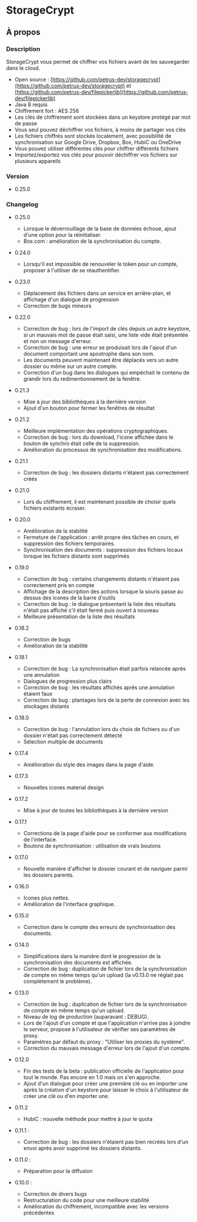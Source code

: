 # StorageCrypt #
## À propos ##

### Description ###

StorageCrypt vous permet de chiffrer vos fichiers avant de les sauvegarder dans le cloud.

  * Open source : [https://github.com/petrus-dev/storagecrypt](https://github.com/petrus-dev/storagecrypt) et [https://github.com/petrus-dev/filepickerlib](https://github.com/petrus-dev/filepickerlib)
  * Java 8 requis
  * Chiffrement fort : AES 256
  * Les clés de chiffrement sont stockées dans un keystore protégé par mot de passe
  * Vous seul pouvez déchiffrer vos fichiers, à moins de partager vos clés
  * Les fichiers chiffrés sont stockés localement, avec possibilité de synchronisation sur Google Drive, Dropbox, Box, HubiC ou OneDrive
  * Vous pouvez utiliser différentes clés pour chiffrer différents fichiers
  * Importez/exportez vos clés pour pouvoir déchiffrer vos fichiers sur plusieurs appareils

### Version ###

* 0.25.0

### Changelog ###

* 0.25.0
  * Lorsque le déverrouillage de la base de données échoue, ajout d'une option pour la réinitialiser.
  * Box.com : amélioration de la synchronisation du compte.

* 0.24.0
  * Lorsqu'il est impossible de renouveler le token pour un compte, proposer à l'utiliser de se réauthentifier.

* 0.23.0
  * Déplacement des fichiers dans un service en arrière-plan, et affichage d'un dialogue de progression
  * Correction de bugs mineurs

* 0.22.0
  * Correction de bug : lors de l'import de clés depuis un autre keystore, si un mauvais mot de passe était saisi, une liste vide était présentée et non un message d'erreur.
  * Correction de bug : une erreur se produisait lors de l'ajout d'un document comportant une apostrophe dans son nom.
  * Les documents peuvent maintenant être déplacés vers un autre dossier ou même sur un autre compte.
  * Correction d'un bug dans les dialogues qui empéchait le contenu de grandir lors du redimentionnement de la fenêtre.

* 0.21.3
  * Mise à jour des bibliothèques à la dernière version
  * Ajout d'un bouton pour fermer les fenêtres de résultat

* 0.21.2
  * Meilleure implémentation des opérations cryptographiques.
  * Correction de bug : lors du download, l'icone affichée dans le bouton de synchro était celle de la suppression.
  * Amélioration du processus de synchronisation des modifications.

* 0.21.1
  * Correction de bug : les dossiers distants n'étaient pas correctement créés

* 0.21.0
  * Lors du chiffrement, il est maintenant possible de choisir quels fichiers existants écraser.

* 0.20.0
  * Amélioration de la stabilité
  * Fermeture de l'application : arrêt propre des tâches en cours, et suppression des fichiers temporaires.
  * Synchronisation des documents : suppression des fichiers locaux lorsque les fichiers distants sont supprimés 

* 0.19.0
  * Correction de bug : certains changements distants n'étaient pas correctement pris en compte
  * Affichage de la description des actions lorsque la souris passe au dessus des icones de la barre d'outils
  * Correction de bug : le dialogue présentant la liste des résultats n'était pas affiché s'il était fermé puis ouvert à nouveau
  * Meilleure présentation de la liste des résultats

* 0.18.2
  * Correction de bugs
  * Amélioration de la stabilité

* 0.18.1
  * Correction de bug : La synchronisation était parfois relancée après une annulation
  * Dialogues de progression plus clairs
  * Correction de bug : les résultats affichés après une annulation étaient faux
  * Correction de bug : plantages lors de la perte de connexion avec les stockages distants

* 0.18.0
  * Correction de bug : l'annulation lors du choix de fichiers ou d'un dossier n'était pas correctement détecté
  * Sélection multiple de documents

* 0.17.4
  * Amélioration du style des images dans la page d'aide.

* 0.17.3
  * Nouvelles icones material design

* 0.17.2
  * Mise à jour de toutes les bibliothèques à la dernière version

* 0.17.1
  * Corrections de la page d'aide pour se conformer aux modifications de l'interface.
  * Boutons de synchronisation : utilisation de vrais boutons

* 0.17.0
  * Nouvelle manière d'afficher le dossier courant et de naviguer parmi les dossiers parents.

* 0.16.0
  * Icones plus nettes.
  * Amélioration de l'interface graphique.

* 0.15.0
  * Correction dans le compte des erreurs de synchronisation des documents.

* 0.14.0
  * Simplifications dans la manière dont le progression de la synchronisation des documents est affichée.
  * Correction de bug : duplication de fichier lors de la synchronisation de compte en même temps qu'un upload (la v0.13.0 ne réglait pas complètement le problème).

* 0.13.0
  * Correction de bug : duplication de fichier lors de la synchronisation de compte en même temps qu'un upload.
  * Niveau de log de production (auparavant : DEBUG).
  * Lors de l'ajout d'un compte et que l'application n'arrive pas à joindre le serveur, propose à l'utilisateur de vérifier ses paramètres de proxy.
  * Paramètres par défaut du proxy : "Utiliser les proxies du système".
  * Correction du mauvais message d'erreur lors de l'ajout d'un compte.

* 0.12.0
  * Fin des tests de la beta : publication officielle de l'application pour tout le monde. Pas encore en 1.0 mais on s'en approche.
  * Ajout d'un dialogue pour créer une première clé ou en importer une après la création d'un keystore pour laisser le choix à l'utilisateur de créer une clé ou d'en importer une.

* 0.11.2
  * HubiC : nouvelle méthode pour mettre à jour le quota

* 0.11.1 :
  * Correction de bug : les dossiers n'étaient pas bien recréés lors d'un envoi après avoir supprimé les dossiers distants.

* 0.11.0 :
  * Préparation pour la diffusion

* 0.10.0 :
  * Correction de divers bugs
  * Restructuration du code pour une meilleure stabilité
  * Amélioration du chiffrement, incompatible avec les versions précédentes